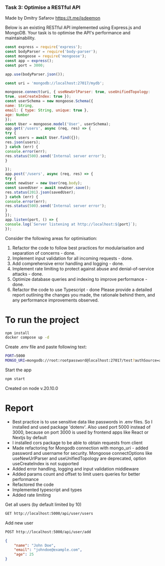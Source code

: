 ### Task 3: Optimise a RESTful API 

Made by Dmitry Safarov https://t.me/jsdeemon

Below is an existing RESTful API implemented using Express.js and MongoDB. Your
task is to optimise the API's performance and maintainability.

```javascript
const express = require('express');
const bodyParser = require('body-parser');
const mongoose = require('mongoose');
const app = express();
const port = 3000;

app.use(bodyParser.json());

const uri = 'mongodb://localhost:27017/mydb';

mongoose.connect(uri, { useNewUrlParser: true, useUnifiedTopology:
true, useCreateIndex: true });
const userSchema = new mongoose.Schema({
name: String,
email: { type: String, unique: true },
age: Number
});
const User = mongoose.model('User', userSchema);
app.get('/users', async (req, res) => {
try {
const users = await User.find({});
res.json(users);
} catch (err) {
console.error(err);
res.status(500).send('Internal server error');
}

});
app.post('/users', async (req, res) => {
try {
const newUser = new User(req.body);
const savedUser = await newUser.save();
res.status(201).json(savedUser);
} catch (err) {
console.error(err);
res.status(500).send('Internal server error');
}
});
app.listen(port, () => {
console.log(`Server listening at http://localhost:${port}`);
});
``` 

Consider the following areas for optimisation:
1. Refactor the code to follow best practices for modularisation and separation of
concerns - done.
2. Implement input validation for all incoming requests - done.
3. Add comprehensive error handling and logging  - done.
4. Implement rate limiting to protect against abuse and denial-of-service attacks - done.
5. Optimize database queries and indexing to improve performance - done.
6. Refactor the code to use Typescript - done
Please provide a detailed report outlining the changes you made, the rationale
behind them, and any performance improvements observed. 


# To run the project

```bash
npm install
docker compose up -d

```

Create .env file and paste following text:
```bash
PORT=5000
MONGO_URI=mongodb://root:rootpassword@localhost:27017/test?authSource=admin
```
Start the app
```bash
npm start
```

Created on node v.20.10.0

# Report

- Best practice is to use sensitive data like passwords in .env files. So I installed and used package 'dotenv'. Also used port 5000 instead of 3000, because on port 3000 is used by frontend apps like React or Nextjs by default
- I installed cors package to be able to obtain requests from client 
- Made refactoring for Mongodb connection with mongo_uri - added password and username for security. Mongoose connectOptions like useNewUrlParser and useUnifiedTopology are deprecated, option useCreateIndex is not supported
- Added error handling, logging and input validation middleware
- Added params count and offset to limit users queries for better performance
- Refactored the code
- Implemented typescript and types
- Added rate limiting 

Get all users (by default limited by 10)
```bash
GET http://localhost:5000/api/user/users
```
Add new user
```bash
POST http://localhost:5000/api/user/add 
```
```json
{
    "name": "John Doe",
    "email": "johndoe@example.com",
    "age": 25
}
```
